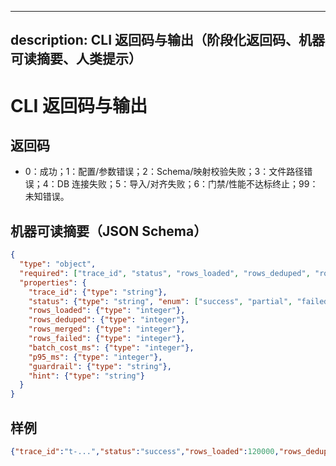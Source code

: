 ______________________________________________________________________

## description: CLI 返回码与输出（阶段化返回码、机器可读摘要、人类提示）

# CLI 返回码与输出

## 返回码

- 0：成功；1：配置/参数错误；2：Schema/映射校验失败；3：文件路径错误；4：DB 连接失败；5：导入/对齐失败；6：门禁/性能不达标终止；99：未知错误。

## 机器可读摘要（JSON Schema）

```json
{
  "type": "object",
  "required": ["trace_id", "status", "rows_loaded", "rows_deduped", "rows_merged", "batch_cost_ms", "p95_ms"],
  "properties": {
    "trace_id": {"type": "string"},
    "status": {"type": "string", "enum": ["success", "partial", "failed"]},
    "rows_loaded": {"type": "integer"},
    "rows_deduped": {"type": "integer"},
    "rows_merged": {"type": "integer"},
    "rows_failed": {"type": "integer"},
    "batch_cost_ms": {"type": "integer"},
    "p95_ms": {"type": "integer"},
    "guardrail": {"type": "string"},
    "hint": {"type": "string"}
  }
}
```

## 样例

```json
{"trace_id":"t-...","status":"success","rows_loaded":120000,"rows_deduped":110500,"rows_merged":109900,"rows_failed":600,"batch_cost_ms":1850,"p95_ms":1900}
```
